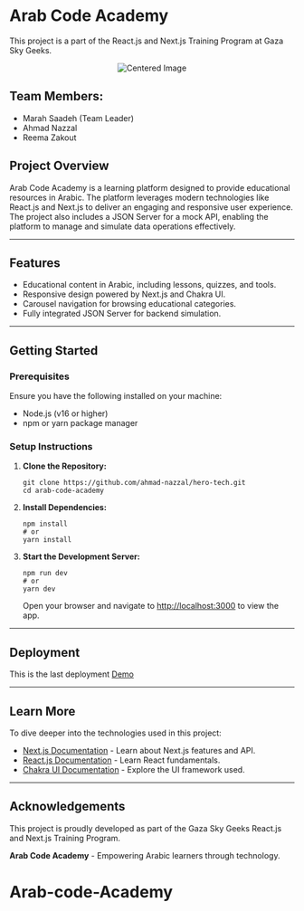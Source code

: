 # Arab Code Academy

This project is a part of the React.js and Next.js Training Program at Gaza Sky Geeks.
<div align="center">
  <img src="https://github.com/user-attachments/assets/2091d904-368b-4d34-a048-1bb4cea1cf1d" alt="Centered Image">
</div>

## Team Members:

- Marah Saadeh (Team Leader)
- Ahmad Nazzal
- Reema Zakout

## Project Overview

Arab Code Academy is a learning platform designed to provide educational resources in Arabic. The platform leverages modern technologies like React.js and Next.js to deliver an engaging and responsive user experience. The project also includes a JSON Server for a mock API, enabling the platform to manage and simulate data operations effectively.

---

## Features

- Educational content in Arabic, including lessons, quizzes, and tools.
- Responsive design powered by Next.js and Chakra UI.
- Carousel navigation for browsing educational categories.
- Fully integrated JSON Server for backend simulation.

---

## Getting Started

### Prerequisites

Ensure you have the following installed on your machine:

- Node.js (v16 or higher)
- npm or yarn package manager

### Setup Instructions

1. **Clone the Repository:**

   ```
   git clone https://github.com/ahmad-nazzal/hero-tech.git
   cd arab-code-academy
   ```

2. **Install Dependencies:**

   ```
   npm install
   # or
   yarn install
   ```

3. **Start the Development Server:**

   ```
   npm run dev
   # or
   yarn dev
   ```

   Open your browser and navigate to [http://localhost:3000](http://localhost:3000) to view the app.

---

## Deployment
This is the last deployment <a href="https://hero-tech-two.vercel.app/" target="_blank">Demo</a>


---

## Learn More

To dive deeper into the technologies used in this project:

- [Next.js Documentation](https://nextjs.org/docs) - Learn about Next.js features and API.
- [React.js Documentation](https://reactjs.org/docs/getting-started.html) - Learn React fundamentals.
- [Chakra UI Documentation](https://chakra-ui.com/docs) - Explore the UI framework used.

---

## Acknowledgements

This project is proudly developed as part of the Gaza Sky Geeks React.js and Next.js Training Program.

**Arab Code Academy** - Empowering Arabic learners through technology.
# Arab-code-Academy
